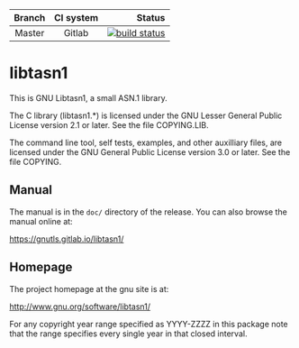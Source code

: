 |Branch|CI system|Status|
|:----:|:-------:|-----:|
|Master|Gitlab|[![build status](https://gitlab.com/gnutls/libtasn1/badges/master/build.svg)](https://gitlab.com/gnutls/libtasn1/commits/master)|

# libtasn1

This is GNU Libtasn1, a small ASN.1 library.

The C library (libtasn1.*) is licensed under the GNU Lesser General
Public License version 2.1 or later.  See the file COPYING.LIB.

The command line tool, self tests, examples, and other auxilliary
files, are licensed under the GNU General Public License version 3.0
or later.  See the file COPYING.


## Manual

The manual is in the `doc/` directory of the release.  You can also browse
the manual online at:

https://gnutls.gitlab.io/libtasn1/


## Homepage

The project homepage at the gnu site is at:

http://www.gnu.org/software/libtasn1/


For any copyright year range specified as YYYY-ZZZZ in this package
note that the range specifies every single year in that closed interval.
